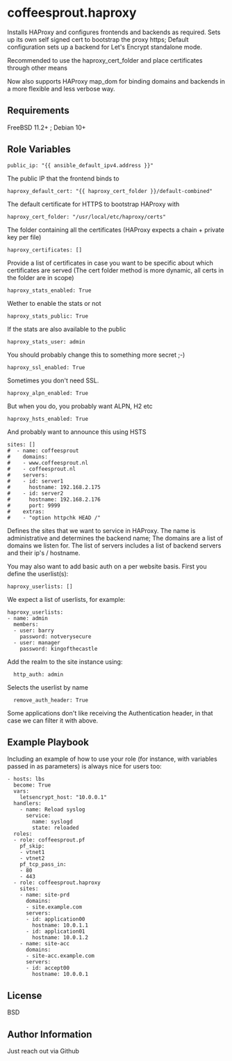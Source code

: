 coffeesprout.haproxy
=================

Installs HAProxy and configures frontends and backends as required.
Sets up its own self signed cert to bootstrap the proxy https; Default configuration sets up a backend for Let's Encrypt standalone mode.

Recommended to use the haproxy\_cert\_folder and place certificates through other means

Now also supports HAProxy map_dom for binding domains and backends in a more flexible and less verbose way.

Requirements
------------

FreeBSD 11.2+ ; Debian 10+

Role Variables
--------------

    public_ip: "{{ ansible_default_ipv4.address }}"

The public IP that the frontend binds to

    haproxy_default_cert: "{{ haproxy_cert_folder }}/default-combined"
    
The default certificate for HTTPS to bootstrap HAProxy with

    haproxy_cert_folder: "/usr/local/etc/haproxy/certs"

The folder containing all the certificates (HAProxy expects a chain + private key per file)

    haproxy_certificates: []
    
Provide a list of certificates in case you want to be specific about which certificates are served (The cert folder method is more dynamic, all certs in the folder are in scope)

    haproxy_stats_enabled: True

Wether to enable the stats or not

    haproxy_stats_public: True

If the stats are also available to the public

    haproxy_stats_user: admin

You should probably change this to something more secret ;-)

    haproxy_ssl_enabled: True
    
Sometimes you don't need SSL.

    haproxy_alpn_enabled: True

But when you do, you probably want ALPN, H2 etc

    haproxy_hsts_enabled: True

And probably want to announce this using HSTS

    sites: []
    #  - name: coffeesprout
    #    domains:
    #    - www.coffeesprout.nl
    #    - coffeesprout.nl
    #    servers:
    #    - id: server1
    #      hostname: 192.168.2.175
    #    - id: server2
    #      hostname: 192.168.2.176
    #      port: 9999
    #    extras:
    #    - "option httpchk HEAD /"

Defines the sites that we want to service in HAProxy. The name is administrative and determines the backend name; The domains are a list of domains we listen for. The list of servers includes a list of backend servers and their ip's / hostname.

You may also want to add basic auth on a per website basis. First you define the userlist(s):

    haproxy_userlists: []

We expect a list of userlists, for example:

    haproxy_userlists:
    - name: admin
      members:
      - user: barry
        password: notverysecure
      - user: manager
        password: kingofthecastle
        
Add the realm to the site instance using:

      http_auth: admin

Selects the userlist by name

      remove_auth_header: True

Some applications don't like receiving the Authentication header, in that case we can filter it with above.

Example Playbook
----------------

Including an example of how to use your role (for instance, with variables passed in as parameters) is always nice for users too:

    - hosts: lbs
      become: True
      vars:
        letsencrypt_host: "10.0.0.1"
      handlers:
        - name: Reload syslog
          service:
            name: syslogd
            state: reloaded
      roles:
      - role: coffeesprout.pf
        pf_skip:
        - vtnet1
        - vtnet2
        pf_tcp_pass_in:
        - 80
        - 443
      - role: coffeesprout.haproxy
        sites:
        - name: site-prd
          domains:
          - site.example.com
          servers:
          - id: application00
            hostname: 10.0.1.1
          - id: application01
            hostname: 10.0.1.2
        - name: site-acc
          domains:
          - site-acc.example.com
          servers:
          - id: accept00
            hostname: 10.0.0.1
    



License
-------

BSD

Author Information
------------------

Just reach out via Github
